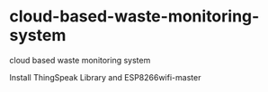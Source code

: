 # cloud-based-waste-monitoring-system
cloud based waste monitoring system

Install ThingSpeak Library and ESP8266wifi-master
